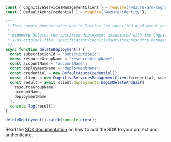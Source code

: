 ```javascript
const { CognitiveServicesManagementClient } = require("@azure/arm-cognitiveservices");
const { DefaultAzureCredential } = require("@azure/identity");

/**
 * This sample demonstrates how to Deletes the specified deployment associated with the Cognitive Services account.
 *
 * @summary Deletes the specified deployment associated with the Cognitive Services account.
 * x-ms-original-file: specification/cognitiveservices/resource-manager/Microsoft.CognitiveServices/stable/2022-03-01/examples/DeleteDeployment.json
 */
async function deleteDeployment() {
  const subscriptionId = "subscriptionId";
  const resourceGroupName = "resourceGroupName";
  const accountName = "accountName";
  const deploymentName = "deploymentName";
  const credential = new DefaultAzureCredential();
  const client = new CognitiveServicesManagementClient(credential, subscriptionId);
  const result = await client.deployments.beginDeleteAndWait(
    resourceGroupName,
    accountName,
    deploymentName
  );
  console.log(result);
}

deleteDeployment().catch(console.error);
```

Read the [SDK documentation](https://github.com/Azure/azure-sdk-for-js/blob/%40azure%2Farm-cognitiveservices_7.1.0/sdk/cognitiveservices/arm-cognitiveservices/README.md) on how to add the SDK to your project and authenticate.
